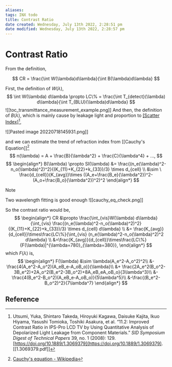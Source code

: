 ```yaml
---
aliases: 
tags: INX todo
title: Contrast Ratio
date created: Wednesday, July 13th 2022, 2:28:51 pm
date modified: Wednesday, July 13th 2022, 2:28:57 pm
---
```


# Contrast Ratio

From the definition,

$$
CR = \frac{\int W(\lambda)d\lambda}{\int B(\lambda)d\lambda}
$$

First, the definition of $W(\lambda)$,
$$
\int W(\lambda) d\lambda \propto LC\% = \frac{\int T_{detect}(\lambda) d\lambda}{\int T_{BLU}(\lambda)d\lambda}
$$![[toc_transmittance_measurement_example.png]]
And then, the definition of $B(\lambda)$, which is mainly cause by leakage light and proportion to [[Scatter Index]](SI)[^1],

![[Pasted image 20220718145931.png]]

and we can estimate the trend of refraction index from [[Cauchy's Equation]][^2]
$$
n(\lambda) = A + \frac{B}{\lambda^2} + \frac{C}{\lambda^4} + ...,
$$
$$
\begin{align*}
B(\lambda) \propto SI(\lambda) &= \frac{(n_e(\lambda)^2-n_o(\lambda)^2)^2}{(K_{11}+K_{22}+k_{33})/3} \times d_{cell} \\
&\sim \ \frac{d_{cell}}{K_{avg}}\times ((A_e+\frac{B_e}{\lambda^2})^2-(A_o+\frac{B_o}{\lambda^2})^2)^2
\end{align*}
$$

> [!Note]
> Two wavelength fitting is good enough
> ![[cauchy_eq_check.png]]

So the contrast ratio would be,
$$
\begin{align*}
CR &\propto \frac{\int_{vis}W(\lambda) d\lambda}{\int_{vis} \frac{(n_e(\lambda)^2-n_o(\lambda)^2)^2}{(K_{11}+K_{22}+k_{33})/3} \times d_{cell} d\lambda} \\
&= \frac{K_{avg}}{d_{cell}}\times\frac{LC\%}{\int_{vis} (n_e(\lambda)^2-n_o(\lambda)^2)^2  d\lambda} \\
&=\frac{K_{avg}}{d_{cell}}\times\frac{LC\%}{F(\lambda)|^{\lambda=780}_{\lambda=380}},
\end{align*}
$$
which $F(\lambda)$ is,
$$
\begin{align*}
F(\lambda) &\sim \lambda(A_e^2-A_o^2)^2\\
&- \frac{4(A_e^2-A_o^2)(A_eB_e-A_oB_o)}{\lambda}\\
&+ \frac{2A_e^2(B_o^2-3B_e^2)+2A_o^2(B_e^2-3B_o^2)+8A_eB_eA_oB_o}{3\lambda^3}\\
&-\frac{4(B_e^2-B_o^2)(A_eB_e-A_oB_o)}{5\lambda^5}\\
&-\frac{(B_e^2-B_o^2)^2}{7\lambda^7}
\end{align*}
$$
## Reference

[^1]:Utsumi, Yuka, Shintaro Takeda, Hiroyuki Kagawa, Daisuke Kajita, Ikuo Hiyama, Yasushi Tomioka, Toshiki Asakura, et al. “11.2: Improved Contrast Ratio in IPS-Pro LCD TV by Using Quantitative Analysis of Depolarized Light Leakage from Component Materials.” _SID Symposium Digest of Technical Papers_ 39, no. 1 (2008): 129. [https://doi.org/10.1889/1.3069379](https://doi.org/10.1889/1.3069379). [[1.3069379.pdf]]
[^2]: [Cauchy's equation - Wikipedia](https://en.wikipedia.org/wiki/Cauchy%27s_equation)
